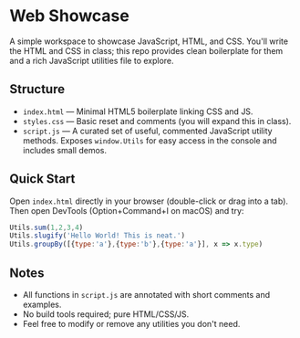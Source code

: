 # Web Showcase

A simple workspace to showcase JavaScript, HTML, and CSS. You'll write the HTML and CSS in class; this repo provides clean boilerplate for them and a rich JavaScript utilities file to explore.

## Structure

- `index.html` — Minimal HTML5 boilerplate linking CSS and JS.
- `styles.css` — Basic reset and comments (you will expand this in class).
- `script.js` — A curated set of useful, commented JavaScript utility methods. Exposes `window.Utils` for easy access in the console and includes small demos.

## Quick Start

Open `index.html` directly in your browser (double-click or drag into a tab). Then open DevTools (Option+Command+I on macOS) and try:

```js
Utils.sum(1,2,3,4)
Utils.slugify('Hello World! This is neat.')
Utils.groupBy([{type:'a'},{type:'b'},{type:'a'}], x => x.type)
```

## Notes

- All functions in `script.js` are annotated with short comments and examples.
- No build tools required; pure HTML/CSS/JS. 
- Feel free to modify or remove any utilities you don't need.
